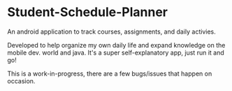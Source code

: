 # Student-Schedule-Planner
An android application to track courses, assignments, and daily activies.

Developed to help organize my own daily life and expand knowledge on the mobile dev. world and java. It's a super self-explanatory app, just run it and go!

This is a work-in-progress, there are a few bugs/issues that happen on occasion.
